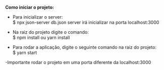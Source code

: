 <b>Como iniciar o projeto:</b>

- Para inicializar o server:<br>
$ npx json-server db.json
    server irá inicializar na porta localhost:3000

- Na raiz do projeto digite o comando:<br/>
$ npm install ou yarn install

- Para rodar a aplicação, digite o seguinte comando na raiz do projeto:<br/>
$ yarn start
   
-Importante rodar o projeto em uma porta diferente da localhost:3000
